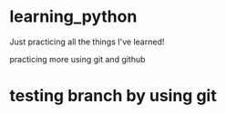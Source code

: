# learning_python

Just practicing all the things I've learned!

practicing more using git and github


# testing branch by using git

